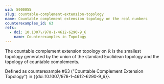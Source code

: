 ```yaml
---
uid: S000055
slug: countable-complement-extension-topology
name: Countable complement extension topology on the real numbers
counterexamples_id: 63
refs:
  - doi: 10.1007\/978-1-4612-6290-9_6
    name: Counterexamples in Topology
---
```

The countable complement extension topology on $\mathbb{R}$ is the smallest topology generated by the union of the standard Euclidean topology and the topology of countable complements.

Defined as counterexample #63 ("Countable Complement Extension Topology")
in {{doi:10.1007\/978-1-4612-6290-9_6}}.
